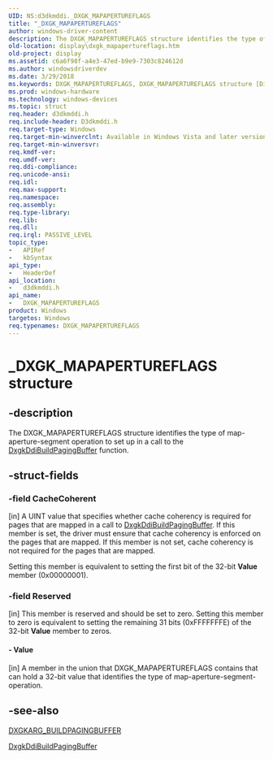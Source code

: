 ```yaml
---
UID: NS:d3dkmddi._DXGK_MAPAPERTUREFLAGS
title: "_DXGK_MAPAPERTUREFLAGS"
author: windows-driver-content
description: The DXGK_MAPAPERTUREFLAGS structure identifies the type of map-aperture-segment operation to set up in a call to the DxgkDdiBuildPagingBuffer function.
old-location: display\dxgk_mapapertureflags.htm
old-project: display
ms.assetid: c6a6f98f-a4e3-47ed-b9e9-7303c824612d
ms.author: windowsdriverdev
ms.date: 3/29/2018
ms.keywords: DXGK_MAPAPERTUREFLAGS, DXGK_MAPAPERTUREFLAGS structure [Display Devices], DmStructs_74b5ec6e-0c62-419f-beb2-676d993c7496.xml, _DXGK_MAPAPERTUREFLAGS, d3dkmddi/DXGK_MAPAPERTUREFLAGS, display.dxgk_mapapertureflags
ms.prod: windows-hardware
ms.technology: windows-devices
ms.topic: struct
req.header: d3dkmddi.h
req.include-header: D3dkmddi.h
req.target-type: Windows
req.target-min-winverclnt: Available in Windows Vista and later versions of the Windows operating systems.
req.target-min-winversvr: 
req.kmdf-ver: 
req.umdf-ver: 
req.ddi-compliance: 
req.unicode-ansi: 
req.idl: 
req.max-support: 
req.namespace: 
req.assembly: 
req.type-library: 
req.lib: 
req.dll: 
req.irql: PASSIVE_LEVEL
topic_type:
-	APIRef
-	kbSyntax
api_type:
-	HeaderDef
api_location:
-	d3dkmddi.h
api_name:
-	DXGK_MAPAPERTUREFLAGS
product: Windows
targetos: Windows
req.typenames: DXGK_MAPAPERTUREFLAGS
---
```


# _DXGK_MAPAPERTUREFLAGS structure


## -description


The DXGK_MAPAPERTUREFLAGS structure identifies the type of map-aperture-segment operation to set up in a call to the <a href="https://msdn.microsoft.com/d315ff53-4a9f-46a3-ad74-d65a5eb72de1">DxgkDdiBuildPagingBuffer</a> function. 


## -struct-fields




### -field CacheCoherent

[in] A UINT value that specifies whether cache coherency is required for pages that are mapped in a call to <a href="https://msdn.microsoft.com/d315ff53-4a9f-46a3-ad74-d65a5eb72de1">DxgkDdiBuildPagingBuffer</a>. If this member is set, the driver must ensure that cache coherency is enforced on the pages that are mapped. If this member is not set, cache coherency is not required for the pages that are mapped. 

Setting this member is equivalent to setting the first bit of the 32-bit <b>Value</b> member (0x00000001).


### -field Reserved

[in] This member is reserved and should be set to zero. Setting this member to zero is equivalent to setting the remaining 31 bits (0xFFFFFFFE) of the 32-bit <b>Value</b> member to zeros.


#### - Value

[in] A member in the union that DXGK_MAPAPERTUREFLAGS contains that can hold a 32-bit value that identifies the type of map-aperture-segment-operation.


## -see-also




<a href="https://msdn.microsoft.com/library/windows/hardware/ff557540">DXGKARG_BUILDPAGINGBUFFER</a>



<a href="https://msdn.microsoft.com/d315ff53-4a9f-46a3-ad74-d65a5eb72de1">DxgkDdiBuildPagingBuffer</a>
 

 

